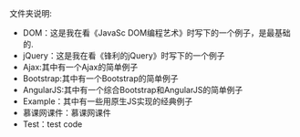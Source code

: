 文件夹说明:
- DOM：这是我在看《JavaSc DOM编程艺术》时写下的一个例子，是最基础的.
- jQuery：这是我在看《锋利的jQuery》时写下的一个例子
- Ajax:其中有一个Ajax的简单例子
- Bootstrap:其中有一个Bootstrap的简单例子
- AngularJS:其中有一个综合Bootstrap和AngularJS的简单例子
- Example：其中有一些用原生JS实现的经典例子
- 慕课网课件：慕课网课件
- Test：test code
